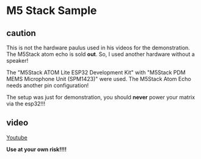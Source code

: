# M5 Stack Sample

## caution

This is not the hardware paulus used in his videos for the demonstration. The M5Stack atom echo is sold **out**. So, I used another hardware without a speaker!

The "M5Stack ATOM Lite ESP32 Development Kit" with "M5Stack PDM MEMS Microphone Unit (SPM1423)" were used. The M5Stack Atom Echo needs another pin configuration!

The setup was just for demonstration, you should **never** power your matrix via the esp32!!!

## video

[Youtube](https://www.youtube.com/watch?v=CsOir14DCbM)

**Use at your own risk!!!!**
